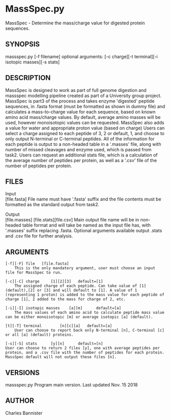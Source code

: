 
# MassSpec.py

MassSpec - Determine the mass/charge value for digested protein sequences.

## SYNOPSIS

massspec.py [-f filename] 
	optional arguments: [-c charge][-t terminal][-i isotopic masses][-s stats]

## DESCRIPTION

MassSpec is designed to work as part of full genome digestion and massspec modelling pipeline created as part of a University group project. MassSpec is part3 of the process and takes enzyme 'digested' peptide sequences, in .fasta format (must be formatted as shown in dummy file) and calculates a mass-to-charge value for each sequence, based on known amino acid mass/charge values. By default, average amino masses will be used, however monoisotopic values can be requested. MassSpec also adds a value for water and appropriate proton value (based on charge) Users can select a charge assigned to each peptide of 3, 2 or default, 1, and choose to only output N-terminal or C-terminal peptides. All of the information for each peptide is output to a non-headed table in a '.masses' file, along with number of missed cleavages and enzyme used, which is passed from task2. Users can request an additional stats file, which is a calculation of the average number of peptides per protein, as well as a '.csv' file of the number of peptides per protein.

## FILES
Input		
	[file.fasta]
	File name must have '.fasta' suffix and the file contents must be formatted as the standard output from task2.

Output		
	[file.masses]	[file.stats][file.csv]
			Main output file name will be in non-headed table format and will take be named as the input file has, with '.masses' suffix replacing .fasta. Optional arguments available output .stats and .csv file for further analysis.
		

## ARGUMENTS
	[-f][-F] file	[file.fasta]
		This is the only mandatory argument, user must choose an input file for MassSpec to run. 

	[-c][-C] charge		[1][2][3]	default=[1]
		The assigned charge of each peptide. Can take value of [1](default),[2] or [3] and will default to [1]. A value of 1 (representing 1 proton) is added to the mass value for each peptide of charge [1], 2 added to the mass for charge of 2, etc.

	[-i][-I] isotopic masses	[a][m]		default=[a]
		The mass values of each amino acid to calculate peptide mass value can be either monoisotopic [m] or average isotopic [a] (default).

	[t][-T] terminal		[n][c][a]	default=[a]
		User can choose to report back only N-terminal [n], C-terminal [c] or all [a] (default) proteins.

	[-s][-S] stats		[y][n]		default=[n]
	User can choose to return 2 files [y], one with average peptides per protein, and a .csv file with the number of peptides for each protein. MassSpec default will not output these files [n]. 

## VERSIONS
massspec.py		Program main version.	Last updated Nov. 15 2018

## AUTHOR
Charles Bannister

	
